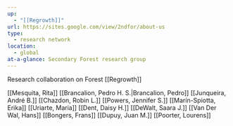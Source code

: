```yaml
---
up:
  - "[[Regrowth]]"
url: https://sites.google.com/view/2ndfor/about-us
type:
  - research network
location:
  - global
at-a-glance: Secondary Forest research group
---
```

Research collaboration on Forest [[Regrowth]]

[[Mesquita, Rita]]
[[Brancalion, Pedro H. S.|Brancalion, Pedro]]
[[Junqueira, André B.]]
[[Chazdon, Robin L.]]
[[Powers, Jennifer S.]]
[[Marín-Spiotta, Erika]]
[[Uriarte, Maria]]
[[Dent, Daisy H.]]
[[DeWalt, Saara J.]]
[[Van Der Wal, Hans]]
[[Bongers, Frans]]
[[Dupuy, Juan M.]]
[[Poorter, Lourens]]


